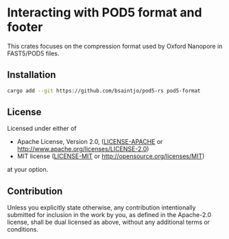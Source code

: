 # Interacting with POD5 format and footer

This crates focuses on the compression format used by Oxford Nanopore in FAST5/POD5 files.

## Installation

```bash
cargo add --git https://github.com/bsaintjo/pod5-rs pod5-format
```

## License

Licensed under either of

- Apache License, Version 2.0, ([LICENSE-APACHE](../LICENSE-APACHE) or <http://www.apache.org/licenses/LICENSE-2.0>)
- MIT license ([LICENSE-MIT](../LICENSE-MIT) or <http://opensource.org/licenses/MIT>)

at your option.

## Contribution

Unless you explicitly state otherwise, any contribution intentionally submitted
for inclusion in the work by you, as defined in the Apache-2.0 license, shall be
dual licensed as above, without any additional terms or conditions.
